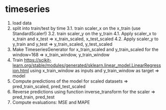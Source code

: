 # timeseries
1. load data
2. split into train/test by time 
3.1. train scaler_x on the x_train (use StandardScaler!) 
3.2. train scaler_y on the y_train
4.1. Apply scaler_x to x_train and x_test => x_train_scaled, x_test_scaled 
4.2. Apply scaler_y to y_train and y_test => y_train_scaled, y_test_scaled
5. Make TimeseriesGenerator for x_train_scaled and y_train_scaled for the window=168 => x_train_window, y_train_window 
6. Train https://scikit-learn.org/stable/modules/generated/sklearn.linear_model.LinearRegression.html using x_train_window as inputs and y_train_window as target => model
7. Compute predictions of the model for scaled datasets => pred_train_scaled, pred_test_scaled
8. Reverse predictions using function inverse_transform for the scaler => pred_train, pred_test
9. Compute evaluations: MSE and MAPE
